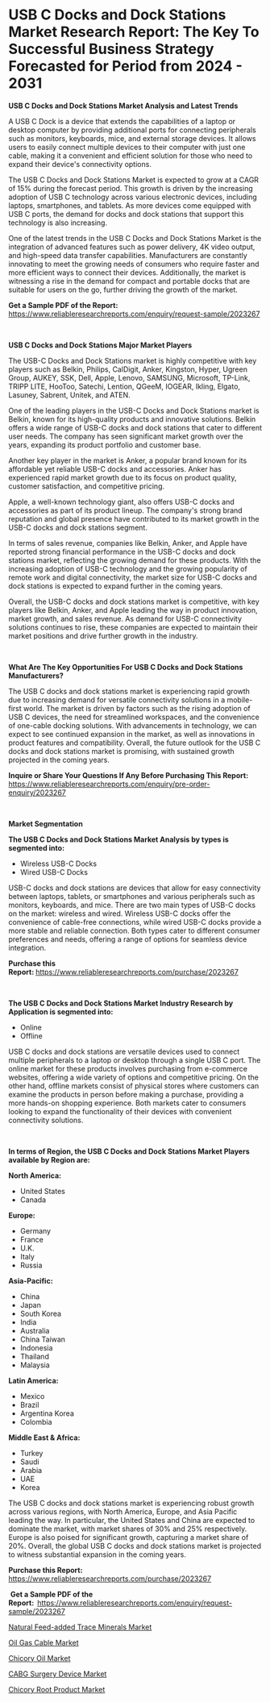 <p><h1>USB C Docks and Dock Stations Market Research Report: The Key To Successful Business Strategy Forecasted for Period from 2024 - 2031</h1></p><p><strong>USB C Docks and Dock Stations Market Analysis and Latest Trends</strong></p>
<p><p>A USB C Dock is a device that extends the capabilities of a laptop or desktop computer by providing additional ports for connecting peripherals such as monitors, keyboards, mice, and external storage devices. It allows users to easily connect multiple devices to their computer with just one cable, making it a convenient and efficient solution for those who need to expand their device's connectivity options.</p><p>The USB C Docks and Dock Stations Market is expected to grow at a CAGR of 15% during the forecast period. This growth is driven by the increasing adoption of USB C technology across various electronic devices, including laptops, smartphones, and tablets. As more devices come equipped with USB C ports, the demand for docks and dock stations that support this technology is also increasing.</p><p>One of the latest trends in the USB C Docks and Dock Stations Market is the integration of advanced features such as power delivery, 4K video output, and high-speed data transfer capabilities. Manufacturers are constantly innovating to meet the growing needs of consumers who require faster and more efficient ways to connect their devices. Additionally, the market is witnessing a rise in the demand for compact and portable docks that are suitable for users on the go, further driving the growth of the market.</p></p>
<p><strong>Get a Sample PDF of the Report:&nbsp;</strong> <a href="https://www.reliableresearchreports.com/enquiry/request-sample/2023267">https://www.reliableresearchreports.com/enquiry/request-sample/2023267</a></p>
<p>&nbsp;</p>
<p><strong>USB C Docks and Dock Stations Major Market Players</strong></p>
<p><p>The USB-C Docks and Dock Stations market is highly competitive with key players such as Belkin, Philips, CalDigit, Anker, Kingston, Hyper, Ugreen Group, AUKEY, SSK, Dell, Apple, Lenovo, SAMSUNG, Microsoft, TP-Link, TRIPP LITE, HooToo, Satechi, Lention, QGeeM, IOGEAR, Ikling, Elgato, Lasuney, Sabrent, Unitek, and ATEN.</p><p>One of the leading players in the USB-C Docks and Dock Stations market is Belkin, known for its high-quality products and innovative solutions. Belkin offers a wide range of USB-C docks and dock stations that cater to different user needs. The company has seen significant market growth over the years, expanding its product portfolio and customer base.</p><p>Another key player in the market is Anker, a popular brand known for its affordable yet reliable USB-C docks and accessories. Anker has experienced rapid market growth due to its focus on product quality, customer satisfaction, and competitive pricing.</p><p>Apple, a well-known technology giant, also offers USB-C docks and accessories as part of its product lineup. The company's strong brand reputation and global presence have contributed to its market growth in the USB-C docks and dock stations segment.</p><p>In terms of sales revenue, companies like Belkin, Anker, and Apple have reported strong financial performance in the USB-C docks and dock stations market, reflecting the growing demand for these products. With the increasing adoption of USB-C technology and the growing popularity of remote work and digital connectivity, the market size for USB-C docks and dock stations is expected to expand further in the coming years.</p><p>Overall, the USB-C docks and dock stations market is competitive, with key players like Belkin, Anker, and Apple leading the way in product innovation, market growth, and sales revenue. As demand for USB-C connectivity solutions continues to rise, these companies are expected to maintain their market positions and drive further growth in the industry.</p></p>
<p>&nbsp;</p>
<p><strong>What Are The Key Opportunities For USB C Docks and Dock Stations Manufacturers?</strong></p>
<p><p>The USB C docks and dock stations market is experiencing rapid growth due to increasing demand for versatile connectivity solutions in a mobile-first world. The market is driven by factors such as the rising adoption of USB C devices, the need for streamlined workspaces, and the convenience of one-cable docking solutions. With advancements in technology, we can expect to see continued expansion in the market, as well as innovations in product features and compatibility. Overall, the future outlook for the USB C docks and dock stations market is promising, with sustained growth projected in the coming years.</p></p>
<p><strong>Inquire or Share Your Questions If Any Before Purchasing This Report:</strong> <a href="https://www.reliableresearchreports.com/enquiry/pre-order-enquiry/2023267">https://www.reliableresearchreports.com/enquiry/pre-order-enquiry/2023267</a></p>
<p>&nbsp;</p>
<p><strong>Market Segmentation</strong></p>
<p><strong>The USB C Docks and Dock Stations Market Analysis by types is segmented into:</strong></p>
<p><ul><li>Wireless USB-C Docks</li><li>Wired USB-C Docks</li></ul></p>
<p><p>USB-C docks and dock stations are devices that allow for easy connectivity between laptops, tablets, or smartphones and various peripherals such as monitors, keyboards, and mice. There are two main types of USB-C docks on the market: wireless and wired. Wireless USB-C docks offer the convenience of cable-free connections, while wired USB-C docks provide a more stable and reliable connection. Both types cater to different consumer preferences and needs, offering a range of options for seamless device integration.</p></p>
<p><strong>Purchase this Report:&nbsp;</strong><a href="https://www.reliableresearchreports.com/purchase/2023267">https://www.reliableresearchreports.com/purchase/2023267</a></p>
<p>&nbsp;</p>
<p><strong>The USB C Docks and Dock Stations Market Industry Research by Application is segmented into:</strong></p>
<p><ul><li>Online</li><li>Offline</li></ul></p>
<p><p>USB C docks and dock stations are versatile devices used to connect multiple peripherals to a laptop or desktop through a single USB C port. The online market for these products involves purchasing from e-commerce websites, offering a wide variety of options and competitive pricing. On the other hand, offline markets consist of physical stores where customers can examine the products in person before making a purchase, providing a more hands-on shopping experience. Both markets cater to consumers looking to expand the functionality of their devices with convenient connectivity solutions.</p></p>
<p>&nbsp;</p>
<p><strong>In terms of Region, the USB C Docks and Dock Stations Market Players available by Region are:</strong></p>
<p>
    <p> <strong> North America: </strong>
        <ul>
            <li>United States</li>
            <li>Canada</li>
        </ul>
        </p> 
    <p> <strong> Europe: </strong>
        <ul>
            <li>Germany</li>
            <li>France</li>
            <li>U.K.</li>
            <li>Italy</li>
            <li>Russia</li>
        </ul>
        </p> 
    <p> <strong> Asia-Pacific: </strong>
        <ul>
            <li>China</li>
            <li>Japan</li>
            <li>South Korea</li>
            <li>India</li>
            <li>Australia</li>
            <li>China Taiwan</li>
            <li>Indonesia</li>
            <li>Thailand</li>
            <li>Malaysia</li>
        </ul>
        </p> 
    <p> <strong> Latin America: </strong>
        <ul>
            <li>Mexico</li>
            <li>Brazil</li>
            <li>Argentina Korea</li>
            <li>Colombia</li>
        </ul>
        </p> 
    <p> <strong> Middle East & Africa: </strong>
        <ul>
            <li>Turkey</li>
            <li>Saudi</li>
            <li>Arabia</li>
            <li>UAE</li>
            <li>Korea</li>
        </ul>
    </p>
    </p>
<p><p>The USB C docks and dock stations market is experiencing robust growth across various regions, with North America, Europe, and Asia Pacific leading the way. In particular, the United States and China are expected to dominate the market, with market shares of 30% and 25% respectively. Europe is also poised for significant growth, capturing a market share of 20%. Overall, the global USB C docks and dock stations market is projected to witness substantial expansion in the coming years.</p></p>
<p><strong>Purchase this Report: </strong><a href="https://www.reliableresearchreports.com/purchase/2023267">https://www.reliableresearchreports.com/purchase/2023267</a></p>
<p>&nbsp;<strong>Get a Sample PDF of the Report:&nbsp;&nbsp;</strong><a href="https://www.reliableresearchreports.com/enquiry/request-sample/2023267">https://www.reliableresearchreports.com/enquiry/request-sample/2023267</a></p>
<p><strong></strong></p>
<p><p><a href="https://view.publitas.com/reportprime-1/natural-feed-added-trace-minerals-market-size-furnishes-valuable-information-encompassing-market-share-market-trends-and-projections-spanning-from-2024-to-2031/">Natural Feed-added Trace Minerals Market</a></p><p><a href="https://github.com/kathiaseamanalvaradovlprc2h/Market-Research-Report-List-1/blob/main/oil-gas-cable-market.md">Oil Gas Cable Market</a></p><p><a href="https://unruly-ladybug-44b.notion.site/Chicory-Oil-Market-Size-Growth-and-Forecast-from-2024-2031-e855de7c500c4058b08fb13633c4bacc">Chicory Oil Market</a></p><p><a href="https://github.com/wusalecollins540tpqoz/Market-Research-Report-List-1/blob/main/cabg-surgery-device-market.md">CABG Surgery Device Market</a></p><p><a href="https://cute-banjo-8ca.notion.site/Chicory-Root-Product-Market-Growth-Market-Trends-COVID-19-Impact-and-Forecasts-for-period-from-20-38324a3a5ffa4c789bddc9916510b87c">Chicory Root Product Market</a></p></p>